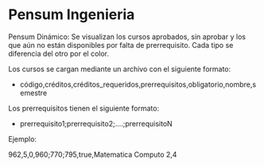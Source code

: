 # Pensum Ingenieria
Pensum Dinámico: Se visualizan los cursos aprobados, sin aprobar y los que aún no están disponibles por falta de prerrequisito. Cada tipo se diferencia del otro por el color.

Los cursos se cargan mediante un archivo con el siguiente formato:

* código,créditos,créditos_requeridos,prerrequisitos,obligatorio,nombre,semestre

Los prerrequisitos tienen el siguiente formato:

* prerrequisito1;prerrequisito2;....;prerrequisitoN

Ejemplo:

962,5,0,960;770;795,true,Matematica Computo 2,4